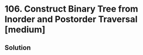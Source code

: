 # 106. Construct Binary Tree from Inorder and Postorder Traversal [medium]     


## Solution     


